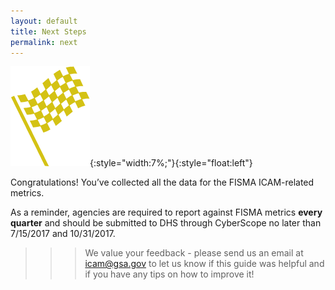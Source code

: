 ```yaml
---
layout: default
title: Next Steps
permalink: next
---
```

![Checkered flag logo](img/flag.png){:style="width:7%;"}{:style="float:left"}

Congratulations! You’ve collected all the data for the FISMA ICAM-related metrics.

As a reminder, agencies are required to report against FISMA metrics **every quarter** and should be submitted to DHS through CyberScope no later than 7/15/2017 and 10/31/2017.

>>>We value your feedback - please send us an email at [icam@gsa.gov](mailto:icam@gsa.gov) to let us know if this guide was helpful and if you have any tips on how to improve it!  
